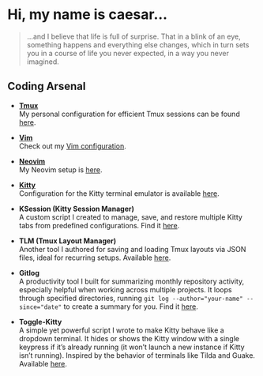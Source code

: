 # Hi, my name is caesar...

> ...and I believe that life is full of surprise. That in a blink of an eye, something happens and everything else changes, which in turn sets you in a course of life you never expected, in a way you never imagined.



## Coding Arsenal

- **[Tmux](https://github.com/tmux/tmux)**  
  My personal configuration for efficient Tmux sessions can be found [here](https://github.com/caesar003/tmux-config).

- **[Vim](https://www.vim.org/)**  
  Check out my [Vim configuration](https://github.com/caesar003/vimrc).

- **[Neovim](https://neovim.io/)**  
  My Neovim setup is [here](https://github.com/caesar003/nvimconfig).

- **[Kitty](https://sw.kovidgoyal.net/kitty/)**  
  Configuration for the Kitty terminal emulator is available [here](https://github.com/caesar003/kitty.conf).

- **KSession (Kitty Session Manager)**  
  A custom script I created to manage, save, and restore multiple Kitty tabs from predefined configurations. Find it [here](https://github.com/caesar003/ksession).

- **TLM (Tmux Layout Manager)**  
  Another tool I authored for saving and loading Tmux layouts via JSON files, ideal for recurring setups. Available [here](https://github.com/caesar003/tlm).

- **Gitlog**  
  A productivity tool I built for summarizing monthly repository activity, especially helpful when working across multiple projects. It loops through specified directories, running `git log --author="your-name" --since="date"` to create a summary for you. Find it [here](https://github.com/caesar003/gitlog).
- **Toggle-Kitty**  
  A simple yet powerful script I wrote to make Kitty behave like a dropdown terminal. It hides or shows the Kitty window with a single keypress if it’s already running (it won’t launch a new instance if Kitty isn’t running). Inspired by the behavior of terminals like Tilda and Guake. Available [here](https://github.com/caesar003/toggle-kitty.git).

